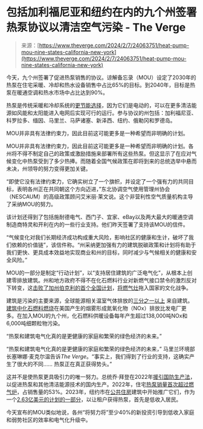 <!--yml

category: 未分类

date: 2024-05-27 14:40:34

-->

# 包括加利福尼亚和纽约在内的九个州签署热泵协议以清洁空气污染 - The Verge

> 来源：[https://www.theverge.com/2024/2/7/24063751/heat-pump-mou-nine-states-california-new-york](https://www.theverge.com/2024/2/7/24063751/heat-pump-mou-nine-states-california-new-york)

今天，九个州签署了促进热泵销售的协议。谅解备忘录（MOU）设定了2030年的热泵在住宅采暖、冷却和热水设备销售中占比65%的目标。到2040年，目标是热泵在暖通空调和热水市场中占比达到90%。

热泵是传统采暖和冷却系统的[更节能选择](/23301515/heat-pump-faq-guide-heating-cooling)，因为它们是电动的，可以在更多清洁能源如风能和太阳能进入电网后实现可行的运行。参与协议的州包括：加利福尼亚、科罗拉多、缅因、马里兰、马萨诸塞、新泽西、纽约、俄勒冈和罗德岛。

MOU并非具有法律约束力，因此目前这可能更多是一种希望而非明确的计划。

MOU并非具有法律约束力，因此目前这可能更多是一种希望而非明确的计划。各州将不得不制定自己的政策或激励措施来部署所有这些热泵。但这显示了在应对气候变化中热泵受到了多少热捧。而随着全国气候政策在即将到来的总统选举中悬而未决，州领导的努力变得更加关键。

“即使它没有法律约束力，它确实树立了一个旗帜，并设定了一个强有力的共同目标，表明各州正在共同朝这个方向迈进，”东北协调空气使用管理州协会（NESCAUM）的高级政策顾问艾米丽·莱文说。这个非营利性空气质量机构主导了采纳MOU的努力。

该计划还得到了包括施耐德电气、西门子、宜家、eBay以及两大最大的暖通空调制造商特灵和开利在内的一些行业支持。他们昨天签署了支持该MOU的信件。

“气候变化对我们长期经济成功构成重大风险，影响社区的健康和生计，破坏了我们依赖的价值链”，该信件称。“州采纳更加强有力的建筑脱碳政策和计划将有助于我们更快、更具成本效益地实现商业和州的目标，同时减少与气候相关的健康和安全风险。”

MOU的一部分是制定“行动计划”，以“支持居住建筑的广泛电气化”，从根本上创建零排放建筑。州和地方政府不得不在化石燃料行业对新燃气接口禁令的激烈反对下转变，这[击败了加州伯克利的首个全国计划](https://www.smartcitiesdive.com/news/berkeley-natural-gas-ban-lawsuit-request-rehearing-en-banc-denied-federal-appeals/703449/)，[将燃气灶](/2021/4/1/22360189/gas-stove-methane-leaks-electric-climate-change)拖入国家的文化战争。

建筑是污染的主要来源，全球能源相关温室气体排放的[三分之一以上](https://www.iea.org/energy-system/buildings#:~:text=The%20buildings%20sector%2C%20which%20includes,global%20energy%20consumption%20and%20emissions.) 来自建筑。[建筑中化石燃料燃烧](https://www.epa.gov/sites/default/files/2021-02/documents/nei2017_tsd_full_jan2021.pdf)在美国产生的烟雾形成氮氧化物（NOx）排放比发电厂更多。在加入MOU的九个州，化石燃料供暖设备每年产生超过138,000吨NOx和6,000吨细颗粒物污染。

“热泵和建筑电气化真的是更健康的家庭和繁荣的绿色经济的未来。”

“热泵和建筑电气化真的是更健康的家庭和繁荣的绿色经济的未来，” 马里兰环境部长塞琳娜·麦克尔温告诉*The Verge*。“事实上，我们得到了行业的支持，这确实产生了很大的不同…… 热泵正在真正获得势头。”

这并不是使热泵更具吸引力的唯一努力。总统乔·拜登在2022年[援引国防生产法](/2022/6/6/23156326/biden-solar-tariffs-renewable-energy-commerce-investigation)，以促进热泵和其他清洁能源技术的国内生产。2022年，住宅[热泵销量首次超过燃气炉](https://www.utilitydive.com/news/heat-pump-sales-topped-gas-furnaces-United-States/652277/)，占销售量的53%。2023年，纽约市在[公共住房](/23951214/heat-pump-nycha-public-housing-electric-sustainable)建筑中开始推广它们，作为一个[2.63亿美元的计划的一部分](https://www.nyc.gov/site/nycha/about/press/pr-2021/pr-20211220.page)，以让租户获得热泵，首先是低收入居民。

今天宣布的MOU类似地说，各州“将努力将”至少40%的新投资引导到低收入家庭和弱势社区的效率和电气化升级中。
